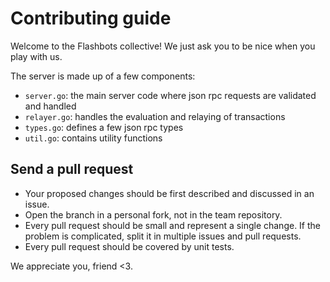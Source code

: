 # Contributing guide

Welcome to the Flashbots collective! We just ask you to be nice when you play with us.

The server is made up of a few components:
- `server.go`: the main server code where json rpc requests are validated and handled
- `relayer.go`: handles the evaluation and relaying of transactions
- `types.go`: defines a few json rpc types
- `util.go`: contains utility functions

## Send a pull request

- Your proposed changes should be first described and discussed in an issue.
- Open the branch in a personal fork, not in the team repository.
- Every pull request should be small and represent a single change. If the problem is complicated, split it in multiple issues and pull requests.
- Every pull request should be covered by unit tests.

We appreciate you, friend <3.

